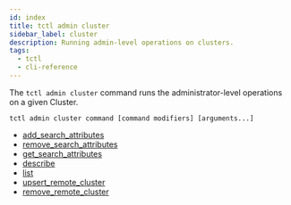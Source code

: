 ```yaml
---
id: index
title: tctl admin cluster
sidebar_label: cluster
description: Running admin-level operations on clusters.
tags:
  - tctl
  - cli-reference
---
```


The `tctl admin cluster` command runs the administrator-level operations on a given Cluster.

`tctl admin cluster command [command modifiers] [arguments...]`

- [add_search_attributes](/tctl-v1/admin/cluster/add-search-attributes)
- [remove_search_attributes](/tctl-v1/admin/cluster/remove-search-attributes)
- [get_search_attributes](/tctl-v1/admin/cluster/get-search-attributes)
- [describe](/tctl-v1/admin/cluster/describe)
- [list](/tctl-v1/admin/cluster/list)
- [upsert_remote_cluster](/tctl-v1/admin/cluster/upsert-remote-cluster)
- [remove_remote_cluster](/tctl-v1/admin/cluster/upsert-remote-cluster)
